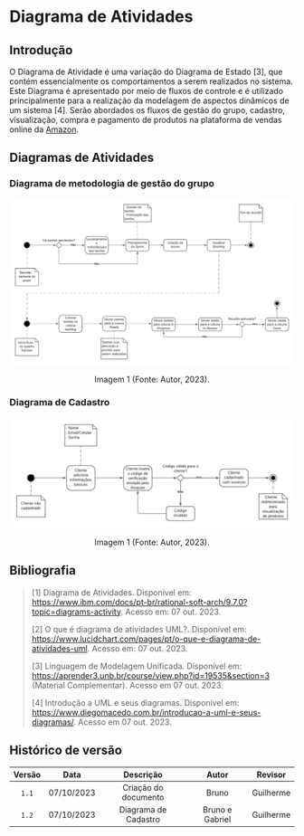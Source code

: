 # Diagrama de Atividades

## Introdução

O Diagrama de Atividade é uma variação do Diagrama de Estado [3], que contém essencialmente os comportamentos a serem realizados no sistema. Este Diagrama é apresentado por meio de fluxos de controle e é utilizado principalmente para a realização da modelagem de aspectos dinâmicos de um sistema [4]. Serão abordados os fluxos de gestão do grupo, cadastro, visualização, compra e pagamento de produtos na plataforma de vendas online da [Amazon](https://www.amazon.com.br).

## Diagramas de Atividades

### Diagrama de metodologia de gestão do grupo
<center>
    <img src="assets/UML_Gestao.png"/>
    <p> Imagem 1 (Fonte: Autor, 2023).</a></p> 
</center>

### Diagrama de Cadastro
<center>
    <img src="assets/Atividade UML Cadastro.png"/>
    <p> Imagem 1 (Fonte: Autor, 2023).</a></p> 
</center>

## Bibliografia

> [1] Diagrama de Atividades. Disponível em: <https://www.ibm.com/docs/pt-br/rational-soft-arch/9.7.0?topic=diagrams-activity>. Acesso em: 07 out. 2023.
>
> [2] O que é diagrama de atividades UML?. Disponível em: <https://www.lucidchart.com/pages/pt/o-que-e-diagrama-de-atividades-uml>. Acesso em: 07 out. 2023.
>
> [3] Linguagem de Modelagem Unificada. Disponível em: <https://aprender3.unb.br/course/view.php?id=19535&section=3> (Material Complementar). Acesso em 07 out. 2023.
>
> [4] Introdução a UML e seus diagramas. Disponível em: <https://www.diegomacedo.com.br/introducao-a-uml-e-seus-diagramas/>. Acesso em 07 out. 2023.



## Histórico de versão

| Versão |    Data    |                Descrição                 |     Autor      |    Revisor    |
| :----: | :--------: | :--------------------------------------: | :------------: | :-----------: |
| `1.1`  | 07/10/2023 |           Criação do documento           |     Bruno      | Guilherme              |
| `1.2`  | 07/10/2023 |           Diagrama de Cadastro           | Bruno e Gabriel| Guilherme              | 